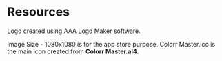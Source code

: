 # Resources

Logo created using AAA Logo Maker software.

Image Size - 1080x1080 is for the app store purpose.
Colorr Master.ico is the main icon created from __Colorr Master.al4__.
